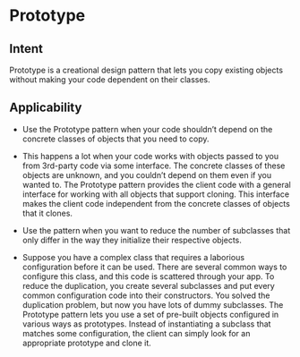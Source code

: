 # Prototype

## Intent
Prototype is a creational design pattern that lets you copy existing objects without making your code dependent on their classes.

## Applicability
- Use the Prototype pattern when your code shouldn’t depend on the concrete classes of objects that you need to copy.

- This happens a lot when your code works with objects passed to you from 3rd-party code via some interface. The concrete classes of these objects are unknown, and you couldn’t depend on them even if you wanted to.
The Prototype pattern provides the client code with a general interface for working with all objects that support cloning. This interface makes the client code independent from the concrete classes of objects that it clones.

- Use the pattern when you want to reduce the number of subclasses that only differ in the way they initialize their respective objects.

- Suppose you have a complex class that requires a laborious configuration before it can be used. There are several common ways to configure this class, and this code is scattered through your app. To reduce the duplication, you create several subclasses and put every common configuration code into their constructors. You solved the duplication problem, but now you have lots of dummy subclasses.
The Prototype pattern lets you use a set of pre-built objects configured in various ways as prototypes. Instead of instantiating a subclass that matches some configuration, the client can simply look for an appropriate prototype and clone it.